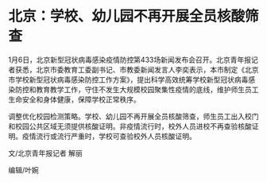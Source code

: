 # 北京：学校、幼儿园不再开展全员核酸筛查

1月6日，北京新型冠状病毒感染疫情防控第433场新闻发布会召开。北京青年报记者获悉，北京市委教育工委副书记、市教委新闻发言人李奕表示，本市制定《北京市学校新型冠状病毒感染防控工作方案》，提出科学高效统筹学校新型冠状病毒感染防控和教育教学工作，守住不发生大规模校园聚集性疫情的底线，维护师生员工生命安全和身体健康，保障学校正常秩序。

调整优化校园检测策略。学校、幼儿园不再开展全员核酸筛查，师生员工出入校门和校园公共区域无须提供核酸证明。非疫情流行时，校外人员进校不再查验核酸证明。疫情流行或流行严重时，学校可查验校外人员核酸证明。

文/北京青年报记者 解丽

编辑/叶婉

